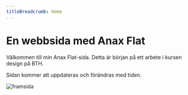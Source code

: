 ```yaml
---
titleBreadcrumb: Home
...
```

En webbsida med Anax Flat
===============================

Välkommen till min Anax Flat-sida. Detta är början på ett arbete i kursen design på BTH.

Sidan kommer att uppdateras och förändras med tiden.

![framsida](img/hast.jpg)
